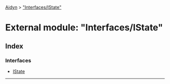 [Aidyn](../README.md) > ["Interfaces/IState"](../modules/_interfaces_istate_.md)

# External module: "Interfaces/IState"

## Index

### Interfaces

* [IState](../interfaces/_interfaces_istate_.istate.md)

---

